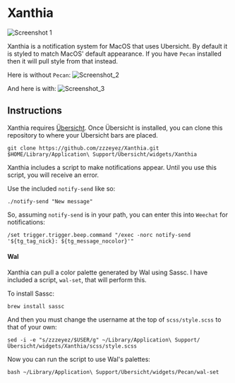 # Xanthia
![Screenshot 1](/screenshots/1.gif)

Xanthia is a notification system for MacOS that uses Ubersicht.  By default it is styled to match MacOS' default appearance.  If you have `Pecan` installed then it will pull style from that instead.

Here is without `Pecan`:
![Screenshot_2](/screenshots/screenshot1.jpg)

And here is with:
![Screenshot_3](/screenshots/screenshot2.jpg)

## Instructions

Xanthia requires [Übersicht](http://tracesof.net/uebersicht/).  Once Übersicht is installed, you can clone this repository to where your Übersicht bars are placed.

```
git clone https://github.com/zzzeyez/Xanthia.git $HOME/Library/Application\ Support/Übersicht/widgets/Xanthia
```

Xanthia includes a script to make notifications appear.  Until you use this script, you will receive an error.

Use the included `notify-send` like so:

```
./notify-send "New message"
```

So, assuming `notify-send` is in your path, you can enter this into `Weechat` for notifications:

```
/set trigger.trigger.beep.command "/exec -norc notify-send '${tg_tag_nick}: ${tg_message_nocolor}'"
```

#### Wal

Xanthia can pull a color palette generated by Wal using Sassc.  I have included a script, `wal-set`, that will perform this.
 
To install Sassc:

```
brew install sassc
```
  
And then you must change the username at the top of `scss/style.scss` to that of your own:

```
sed -i -e "s/zzzeyez/$USER/g" ~/Library/Application\ Support/Übersicht/widgets/Xanthia/scss/style.scss
```
  
Now you can run the script to use Wal's palettes:

```
bash ~/Library/Application\ Support/Übersicht/widgets/Pecan/wal-set
```

